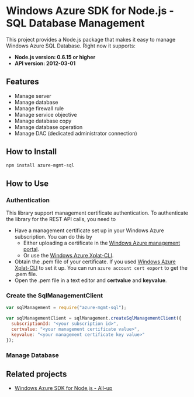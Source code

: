 # Windows Azure SDK for Node.js - SQL Database Management

This project provides a Node.js package that makes it easy to manage Windows Azure SQL Database. Right now it supports:
- **Node.js version: 0.6.15 or higher**
- **API version: 2012-03-01**

## Features

- Manage server
- Manage database
- Manage firewall rule
- Manage service objective
- Manage database copy
- Manage database operation
- Manage DAC (dedicated administrator connection)

## How to Install

```bash
npm install azure-mgmt-sql
```

## How to Use

### Authentication

This library support management certificate authentication. To authenticate the library for the REST API calls, you need to
* Have a management certificate set up in your Windows Azure subscription. You can do this by
  * Either uploading a certificate in the [Windows Azure management portal](https://manage.windowsazure.com).
  * Or use the [Windows Azure Xplat-CLI](https://github.com/WindowsAzure/azure-sdk-tools-xplat).
* Obtain the .pem file of your certificate. If you used [Windows Azure Xplat-CLI](https://github.com/WindowsAzure/azure-sdk-tools-xplat) to set it up. You can run ``azure account cert export`` to get the .pem file.
* Open the .pem file in a text editor and **certvalue** and **keyvalue**.

### Create the SqlManagementClient

```javascript
var sqlManagement = require("azure-mgmt-sql");

var sqlManagementClient = sqlManagement.createSqlManagementClient({
  subscriptionId: "<your subscription id>",
  certvalue: "<your management certificate value>",
  keyvalue: "<your management certificate key value>"
});
```

### Manage Database

## Related projects

- [Windows Azure SDK for Node.js - All-up](https://github.com/WindowsAzure/azure-sdk-for-node)
